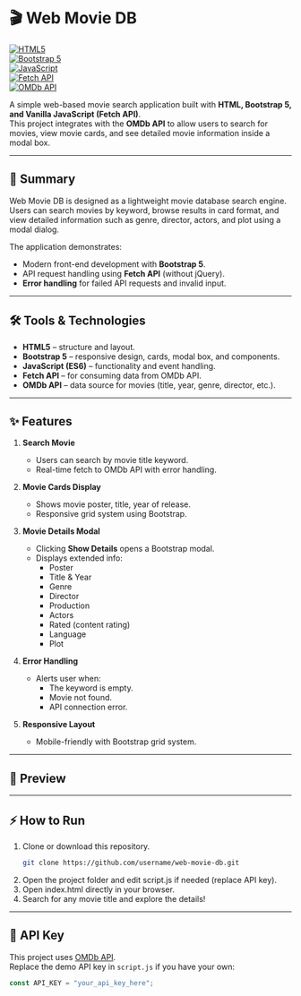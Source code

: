 # 🎬 Web Movie DB

[![HTML5](https://img.shields.io/badge/HTML5-E34F26?style=for-the-badge&logo=html5&logoColor=white)](#)  
[![Bootstrap 5](https://img.shields.io/badge/Bootstrap-7952B3?style=for-the-badge&logo=bootstrap&logoColor=white)](#)  
[![JavaScript](https://img.shields.io/badge/JavaScript-ES6+-F7DF1E?style=for-the-badge&logo=javascript&logoColor=black)](#)  
[![Fetch API](https://img.shields.io/badge/Fetch-API-1E90FF?style=for-the-badge)](#)  
[![OMDb API](https://img.shields.io/badge/OMDb-API-FF4500?style=for-the-badge)](http://www.omdbapi.com/)  

A simple web-based movie search application built with **HTML, Bootstrap 5, and Vanilla JavaScript (Fetch API)**.  
This project integrates with the **OMDb API** to allow users to search for movies, view movie cards, and see detailed movie information inside a modal box.

---

## 🚀 Summary
Web Movie DB is designed as a lightweight movie database search engine.  
Users can search movies by keyword, browse results in card format, and view detailed information such as genre, director, actors, and plot using a modal dialog.  

The application demonstrates:
- Modern front-end development with **Bootstrap 5**.
- API request handling using **Fetch API** (without jQuery).
- **Error handling** for failed API requests and invalid input.

---

## 🛠️ Tools & Technologies
- **HTML5** – structure and layout.  
- **Bootstrap 5** – responsive design, cards, modal box, and components.  
- **JavaScript (ES6)** – functionality and event handling.  
- **Fetch API** – for consuming data from OMDb API.  
- **OMDb API** – data source for movies (title, year, genre, director, etc.).  

---

## ✨ Features
1. **Search Movie**
   - Users can search by movie title keyword.
   - Real-time fetch to OMDb API with error handling.

2. **Movie Cards Display**
   - Shows movie poster, title, year of release.
   - Responsive grid system using Bootstrap.

3. **Movie Details Modal**
   - Clicking **Show Details** opens a Bootstrap modal.
   - Displays extended info:  
     - Poster  
     - Title & Year  
     - Genre  
     - Director  
     - Production  
     - Actors  
     - Rated (content rating)  
     - Language  
     - Plot  

4. **Error Handling**
   - Alerts user when:  
     - The keyword is empty.  
     - Movie not found.  
     - API connection error.  

5. **Responsive Layout**
   - Mobile-friendly with Bootstrap grid system.

---

## 📸 Preview


---

## ⚡ How to Run
1. Clone or download this repository.  
   ```bash
   git clone https://github.com/username/web-movie-db.git

2. Open the project folder and edit script.js if needed (replace API key).
3. Open index.html directly in your browser.
4. Search for any movie title and explore the details!

---

## 🔑 API Key
This project uses [OMDb API](https://www.omdbapi.com/).  
Replace the demo API key in `script.js` if you have your own:  

```js
const API_KEY = "your_api_key_here";


